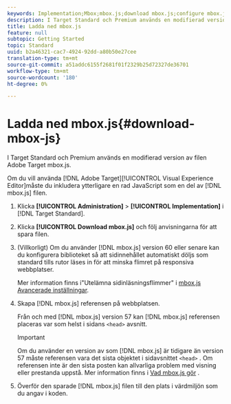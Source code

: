 ```yaml
---
keywords: Implementation;Mbox;mbox.js;download mbox.js;configure mbox.js
description: I Target Standard och Premium används en modifierad version av filen Adobe Target mbox.js.
title: Ladda ned mbox.js
feature: null
subtopic: Getting Started
topic: Standard
uuid: b2a46321-cac7-4924-92dd-a80b50e27cee
translation-type: tm+mt
source-git-commit: a51addc6155f2681f01f2329b25d72327de36701
workflow-type: tm+mt
source-wordcount: '180'
ht-degree: 0%

---
```



# Ladda ned mbox.js{#download-mbox-js}

I Target Standard och Premium används en modifierad version av filen Adobe Target mbox.js.

Om du vill använda [!DNL Adobe Target][!UICONTROL Visual Experience Editor]måste du inkludera ytterligare en rad JavaScript som en del av [!DNL mbox.js] filen.

1. Klicka **[!UICONTROL Administration]** > **[!UICONTROL Implementation]** i [!DNL Target Standard].
1. Klicka **[!UICONTROL Download mbox.js]** och följ anvisningarna för att spara filen.
1. (Villkorligt) Om du använder [!DNL mbox.js] version 60 eller senare kan du konfigurera biblioteket så att sidinnehållet automatiskt döljs som standard tills rutor läses in för att minska flimret på responsiva webbplatser.

   Mer information finns i&quot;Utelämna sidinläsningsflimmer&quot; i [mbox.js Avancerade inställningar](../../../c-implementing-target/c-implementing-target-for-client-side-web/t-mbox-download/advanced-mboxjs-settings.md#reference_A9C8DAC6DF7743EDBCF1D71F8F20843C).

1. Skapa [!DNL mbox.js] referensen på webbplatsen.

   Från och med [!DNL mbox.js] version 57 kan [!DNL mbox.js] referensen placeras var som helst i sidans `<head>` avsnitt.

   >[!IMPORTANT]
   >
   >Om du använder en version av som [!DNL mbox.js] är tidigare än version 57 måste referensen vara det sista objektet i sidavsnittet `<head>` . Om referensen inte är den sista posten kan allvarliga problem med visning eller prestanda uppstå. Mer information finns i [Vad mbox.js gör](/help/c-implementing-target/c-implementing-target-for-client-side-web/t-mbox-download/mbox-technical.md) .

1. Överför den sparade [!DNL mbox.js] filen till den plats i värdmiljön som du angav i koden.
